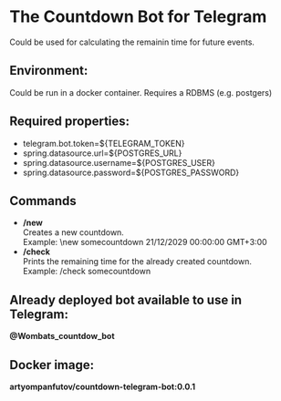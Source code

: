 # The Countdown Bot for Telegram

Could be used for calculating the remainin time for future events.

## Environment:
  Could be run in a docker container. Requires a RDBMS (e.g. postgers)
## Required properties:
-   telegram.bot.token=${TELEGRAM_TOKEN}
-   spring.datasource.url=${POSTGRES_URL}
-   spring.datasource.username=${POSTGRES_USER}
-   spring.datasource.password=${POSTGRES_PASSWORD}

## Commands
- **/new**
<br> Creates a new countdown.
<br>Example: \new somecountdown 21/12/2029 00:00:00 GMT+3:00
- **/check**
<br> Prints the remaining time for the already created countdown.
<br> Example:
/check somecountdown

## Already deployed bot available to use in Telegram: 
**@Wombats_countdow_bot**

## Docker image: 
**artyompanfutov/countdown-telegram-bot:0.0.1**

